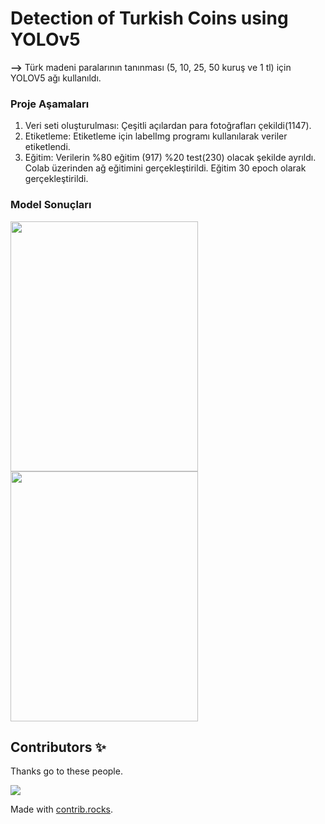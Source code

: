 # Detection of Turkish Coins using YOLOv5
**-->** Türk madeni paralarının tanınması (5, 10, 25, 50 kuruş ve 1 tl) için YOLOV5 ağı kullanıldı.
### Proje Aşamaları	
1)	Veri seti oluşturulması: Çeşitli açılardan para fotoğrafları çekildi(1147). 
2)	Etiketleme: Etiketleme için labelImg programı kullanılarak veriler etiketlendi.
3)	Eğitim: Verilerin %80 eğitim (917) %20 test(230) olacak şekilde ayrıldı. Colab üzerinden ağ eğitimini gerçekleştirildi. Eğitim 30 epoch olarak gerçekleştirildi.
### Model Sonuçları
<img src="https://user-images.githubusercontent.com/74897177/181749841-b2f463a3-5533-4cf5-ba12-7703f7cd0087.png" width=300 height=400>                                <img src="https://user-images.githubusercontent.com/74897177/181750751-b34bd613-bc96-47e8-808a-4f70e9da2dc2.png" width=300 height=400>

## Contributors ✨
Thanks go to these people.

<a href="https://github.com/FatihGovtas/turkish_coin_classification/graphs/contributors">
  <img src="https://contrib.rocks/image?repo=ynsgkturk/CoinDetectionProject" />
</a>

Made with [contrib.rocks](https://contrib.rocks).
